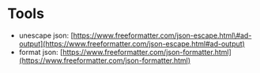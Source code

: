 # Tools

* unescape json: [https://www.freeformatter.com/json-escape.html\#ad-output](https://www.freeformatter.com/json-escape.html#ad-output)
* format json: [https://www.freeformatter.com/json-formatter.html](https://www.freeformatter.com/json-formatter.html)

